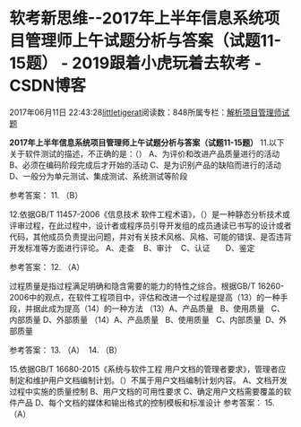 
# 软考新思维--2017年上半年信息系统项目管理师上午试题分析与答案（试题11-15题） - 2019跟着小虎玩着去软考 - CSDN博客

2017年06月11日 22:43:28[littletigerat](https://me.csdn.net/littletigerat)阅读数：848所属专栏：[解析项目管理师试题](https://blog.csdn.net/column/details/15005.html)



**2017年上半年信息系统项目管理师上午试题分析与答案（试题11-15题）**
11.以下关于软件测试的描述，不正确的是：（）
A、为评价和改进产品质量进行的活动
B、必须在编码阶段完成后才开始的活动
C、是为识别产品的缺陷而进行的活动
D、一般分为单元测试、集成测试、系统测试等阶段

参考答案： 11. （B）

12.依据GB/T 11457-2006《信息技术 软件工程术语》，（）是一种静态分析技术或评审过程，在此过程中，设计者或程序员引导开发组的成员通读已书写的设计或者代码，其他成员负责提出问题，并对有关技术风格、风格、可能的错误、是否违背开发标准等方面进行评论。
A、走查    B、审计    C、认证       D、鉴定

参考答案： 12. （A）

过程质量是指过程满足明确和隐含需要的能力的特性之综合。根据GB/T 16260-2006中的观点，在软件工程项目中，评估和改进一个过程是提高（13）的一种手段，并据此成为提高（14）的一种方法
（13）A、产品质量   B、使用质量   C、内部质量 D、外部质量
（14）A、产品质量   B、使用质量   C、内部质量  D、外部质量

参考答案： 13. （A）  14. （B）

15.依据GB/T 16680-2015《系统与软件工程 用户文档的管理者要求》，管理者应制定和维护用户文档编制计划。（）不属于用户文档编制计划内容。
A、文档开发过程中实施的质量控制
B、用户文档的可用性要求
C、确定用户文档需要覆盖的软件产品
D、每个文档的媒体和输出格式的控制模板和标准设计
参考答案： 15. （A）


